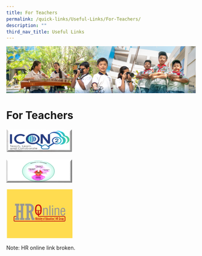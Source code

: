 ```yaml
---
title: For Teachers
permalink: /quick-links/Useful-Links/For-Teachers/
description: ""
third_nav_title: Useful Links
---
```

![](/images/AboutUs.jpg)

For Teachers
============


<p><a href="https://admin.google.com/ac/accountchooser?continue=https://workspace.google.com/dashboard"><img style="width:35%" src="/images/Icon.png"></a></p>

<p><a href="https://academyofsingaporeteachers.moe.edu.sg/professional-excellence/the-singapore-teaching-practice"><img style="width:35%" src="/images/STP.png"></a></p>

<p><a href="https://intranet.moe.gov.sg/hronline/Pages/Home.aspx"><img style="width:35%" src="/images/HR%20online.jpg"></a></p>

Note: HR online link broken.